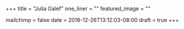 +++
title = "Julia Galef"
one_liner = ""
featured_image = ""

mailchimp = false
date = 2018-12-26T13:12:03-08:00
draft = true
+++

